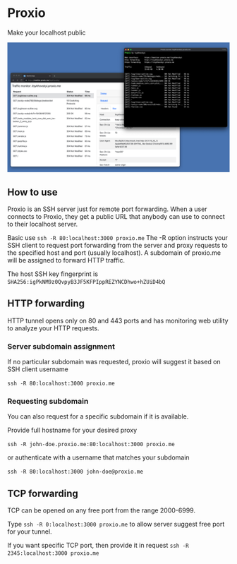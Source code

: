 # Proxio

Make your localhost public

![image](src/monitor/public/img1.png)

## How to use

Proxio is an SSH server just for remote port forwarding. When a user connects to Proxio, they get a public URL that
anybody can use to connect to their localhost server.

Basic use `ssh -R 80:localhost:3000 proxio.me` The -R option instructs your SSH client to request port forwarding from
the server and proxy requests to the specified host and port (usually localhost). A subdomain of proxio.me will be
assigned to forward HTTP traffic.

The host SSH key fingerprint is `SHA256:igPkNM9z0QvpyB3JF5KFPIppREZYNCDhwo+hZUiD4bQ`

## HTTP forwarding

HTTP tunnel opens only on 80 and 443 ports and has monitoring web utility to analyze your HTTP requests.

### Server subdomain assignment

If no particular subdomain was requested, proxio will suggest it based on SSH client username

`ssh -R 80:localhost:3000 proxio.me`

### Requesting subdomain

You can also request for a specific subdomain if it is available.

Provide full hostname for your desired proxy

`ssh -R john-doe.proxio.me:80:localhost:3000 proxio.me`

or authenticate with a username that matches your subdomain

`ssh -R 80:localhost:3000 john-doe@proxio.me`

## TCP forwarding

TCP can be opened on any free port from the range 2000-6999.

Type `ssh -R 0:localhost:3000 proxio.me` to allow server suggest free port for your tunnel.

If you want specific TCP port, then provide it in request `ssh -R 2345:localhost:3000 proxio.me`

